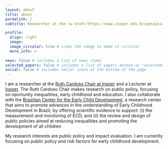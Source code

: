 ```yaml
---
layout: about
title: about
permalink: /
subtitle: Researcher at the <a href="https://www.insper.edu.br/pesquisa-e-conhecimento/centro-de-gestao-e-politicas-publicas/catedra-ruth-cardoso/">Ruth Cardoso Chair at Insper</a>  | Lecturer at <a href="https://www.insper.edu.br/en/">Insper</a>

profile:
  align: right
  image: 
  image_circular: true # crops the image to make it circular
  more_info: >
    
news: false # includes a list of news items
selected_papers: false # includes a list of papers marked as "selected={true}"
social: false # includes social icons at the bottom of the page
---
```


I am a researcher at the [Ruth Cardoso Chair at Insper](https://www.insper.edu.br/pesquisa-e-conhecimento/centro-de-gestao-e-politicas-publicas/catedra-ruth-cardoso/) and a Lecturer at [Insper](https://www.insper.edu.br/en/). The Ruth Cardoso Chair makes research on public policy, focusing on oportunity inequalities, early childhood and education. I also collaborate with the [Brazilian Center for the Early Child Development](https://cpapi.org.br/en), a research center that aims to promote advances in the understanding of Early Childhood Development in Brazil, by offering scientific evidence to support: (i) the measurement and monitoring of ECD; and (ii) the review and design of public policies aimed at reducing inequalities and promoting the development of all children

My research interests are public policy and impact evaluation. I am currently focusing on public policy and risk factors for early childhood development.
